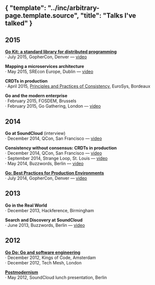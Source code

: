 {
	"template": "../inc/arbitrary-page.template.source",
	"title": "Talks I've talked"
}
---

## 2015

**[Go Kit: a standard library for distributed programming](http://gophercon.com/talks/go-kit/)** <br/>
· July 2015, GopherCon, Denver — [video](https://www.youtube.com/watch?v=1AjaZi4QuGo)

**Mapping a microservices architecture** <br/>
· May 2015, SREcon Europe, Dublin — [video](https://www.usenix.org/conference/srecon15europe/program/presentation/bourgon)

**CRDTs in production** <br/>
· April 2015, [Principles and Practices of Consistency](http://papoc.di.uminho.pt/index.html), EuroSys,
Bordeaux

**Go and the modern enterprise** <br/>
· February 2015, FOSDEM, Brussels <br/>
· February 2015, Go Gathering, London — [video](https://www.youtube.com/watch?v=iFR_7AKkJFU)

## 2014

**Go at SoundCloud** (interview) <br/>
· December 2014, QCon, San Francisco — [video](http://www.infoq.com/interviews/bourgon-crdt-go)

**Consistency without consensus: CRDTs in production** <br/>
· December 2014, QCon, San Francisco — [video](http://www.infoq.com/presentations/crdt-soundcloud)<br/>
· September 2014, Strange Loop, St. Louis — [video](https://www.youtube.com/watch?v=em9zLzM8O7c)<br/>
· May 2014, Buzzwords, Berlin — [video](https://www.youtube.com/watch?v=U6xLcIf1Qlw)

**[Go: Best Practices for Production Environments](http://peter.bourgon.org/go-in-production)** <br/>
· July 2014, GopherCon, Denver — [video](https://www.youtube.com/watch?v=Y1-RLAl7iOI)

## 2013

**Go in the Real World** <br/>
· December 2013, Hackference, Birmingham

**Search and Discovery at SoundCloud** <br/>
· June 2013, Buzzwords, Berlin — [video](https://www.youtube.com/watch?v=qI584upmYTY)

## 2012

**[Go Do: Go and software engineering](http://peter.bourogn.org/go-do)** <br/>
· December 2012, Kings of Code, Amsterdam <br/>
· December 2012, Tech Mesh, London

**[Postmodernism](http://peter.bourgon.org/postmodernism)** <br/>
· May 2012, SoundCloud lunch presentation, Berlin

